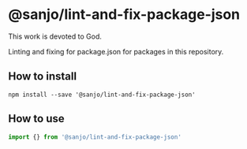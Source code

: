 # @sanjo/lint-and-fix-package-json

This work is devoted to God.

Linting and fixing for package.json for packages in this repository.

## How to install

```
npm install --save '@sanjo/lint-and-fix-package-json'
```

## How to use

```js
import {} from '@sanjo/lint-and-fix-package-json'
```
